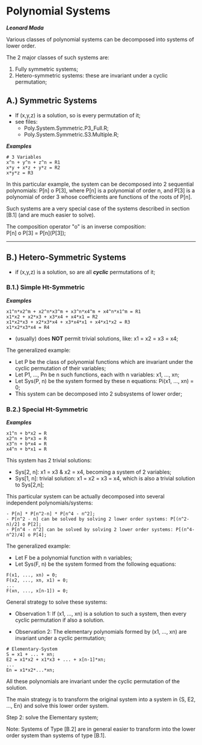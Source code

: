

# Polynomial Systems

***Leonard Mada***

Various classes of polynomial systems can be decomposed into systems of lower order.

The 2 major classes of such systems are:
1. Fully symmetric systems;
2. Hetero-symmetric systems: these are invariant under a cyclic permutation;


## A.) Symmetric Systems

* If (x,y,z) is a solution, so is every permutation of it;
* see files:
  * Poly.System.Symmetric.P3_Full.R;
  * Poly.System.Symmetric.S3.Multiple.R;

***Examples***
~~~
# 3 Variables
x^n + y^n + z^n = R1
x*y + x*z + y*z = R2
x*y*z = R3
~~~

In this particular example, the system can be decomposed into 2 sequential polynomials: P\[n] o P\[3], where P\[n] is a polynomial of order n, and P\[3] is a polynomial of order 3 whose coefficients are functions of the roots of P\[n].

Such systems are a very special case of the systems described in section \[B.1] (and are much easier to solve).

The composition operator "o" is an inverse composition:\
P\[n] o P\[3] = P\[n](P\[3]);

---

## B.) Hetero-Symmetric Systems

* if (x,y,z) is a solution, so are all ***cyclic*** permutations of it;

### B.1.) Simple Ht-Symmetric

***Examples***
~~~
x1^n*x2^m + x2^n*x3^m + x3^n*x4^m + x4^n*x1^m = R1
x1*x2 + x2*x3 + x3*x4 + x4*x1 = R2
x1*x2*x3 + x2*x3*x4 + x3*x4*x1 + x4*x1*x2 = R3
x1*x2*x3*x4 = R4
~~~

- (usually) does **NOT** permit trivial solutions, like: x1 = x2 = x3 = x4;

The generalized example:
- Let P be the class of polynomial functions which are invariant under the cyclic permutation of their variables;
- Let P1, ..., Pn be n such functions, each with n variables: x1, ..., xn;
- Let Sys(P, n) be the system formed by these n equations: Pi(x1, ..., xn) = 0;
- This system can be decomposed into 2 subsystems of lower order;


### B.2.) Special Ht-Symmetric

***Examples***
~~~
x1^n + b*x2 = R
x2^n + b*x3 = R
x3^n + b*x4 = R
x4^n + b*x1 = R
~~~

This system has 2 trivial solutions:
- Sys\[2, n]: x1 = x3 & x2 = x4, becoming a system of 2 variables;
- Sys\[1, n]: trivial solution: x1 = x2 = x3 = x4, which is also a trivial solution to Sys\[2,n];

This particular system can be actually decomposed into several independent polynomials/systems:
```
- P[n] * P[n^2-n] * P[n^4 - n^2];
- P[n^2 - n] can be solved by solving 2 lower order systems: P[(n^2-n)/2] o P[2];
- P[n^4 - n^2] can be solved by solving 2 lower order systems: P[(n^4-n^2)/4] o P[4];
```

The generalized example:
- Let F be a polynomial function with n variables;
- Let Sys(F, n) be the system formed from the following equations:
```
F(x1, ..., xn) = 0;
F(x2, ..., xn, x1) = 0;
...
F(xn, ..., x[n-1]) = 0;
```

General strategy to solve these systems:

- Observation 1: If (x1, ..., xn) is a solution to such a system, then every cyclic permutation if also a solution.

- Observation 2: The elementary polynomials formed by (x1, ..., xn) are invariant under a cyclic permutation;
```
# Elementary-System
S = x1 + ... + xn;
E2 = x1*x2 + x1*x3 + ... + x[n-1]*xn;
...
En = x1*x2*...*xn;
```

All these polynomials are invariant under the cyclic permutation of the solution.

The main strategy is to transform the original system into a system in {S, E2, ..., En} and solve this lower order system.

Step 2: solve the Elementary system;

Note: Systems of Type \[B.2] are in general easier to transform into the lower order system than systems of type \[B.1].
